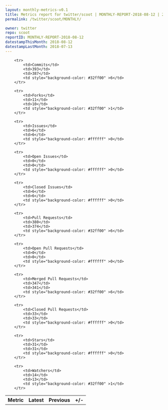 ```yaml
---
layout: monthly-metrics-v0.1
title: Metrics report for twitter/scoot | MONTHLY-REPORT-2018-08-12 | 2018-08-12
permalink: /twitter/scoot/MONTHLY/

owner: twitter
repo: scoot
reportID: MONTHLY-REPORT-2018-08-12
datestampThisMonth: 2018-08-12
datestampLastMonth: 2018-07-13
---
```



<table style="width: 100%;">
    <tr>
        <th>Metric</th>
        <th>Latest</th>
        <th>Previous</th>
        <th>+/-</th>
    </tr>

        <tr>
            <td>Commits</td>
            <td>393</td>
            <td>387</td>
            <td style="background-color: #32ff00" >6</td>
        </tr>
        
        <tr>
            <td>Forks</td>
            <td>11</td>
            <td>10</td>
            <td style="background-color: #32ff00" >1</td>
        </tr>
        
        <tr>
            <td>Issues</td>
            <td>6</td>
            <td>6</td>
            <td style="background-color: #ffffff" >0</td>
        </tr>
        
        <tr>
            <td>Open Issues</td>
            <td>0</td>
            <td>0</td>
            <td style="background-color: #ffffff" >0</td>
        </tr>
        
        <tr>
            <td>Closed Issues</td>
            <td>6</td>
            <td>6</td>
            <td style="background-color: #ffffff" >0</td>
        </tr>
        
        <tr>
            <td>Pull Requests</td>
            <td>380</td>
            <td>374</td>
            <td style="background-color: #32ff00" >6</td>
        </tr>
        
        <tr>
            <td>Open Pull Requests</td>
            <td>0</td>
            <td>0</td>
            <td style="background-color: #ffffff" >0</td>
        </tr>
        
        <tr>
            <td>Merged Pull Requests</td>
            <td>347</td>
            <td>341</td>
            <td style="background-color: #32ff00" >6</td>
        </tr>
        
        <tr>
            <td>Closed Pull Requests</td>
            <td>33</td>
            <td>33</td>
            <td style="background-color: #ffffff" >0</td>
        </tr>
        
        <tr>
            <td>Stars</td>
            <td>31</td>
            <td>31</td>
            <td style="background-color: #ffffff" >0</td>
        </tr>
        
        <tr>
            <td>Watchers</td>
            <td>14</td>
            <td>13</td>
            <td style="background-color: #32ff00" >1</td>
        </tr>
        
</table>
